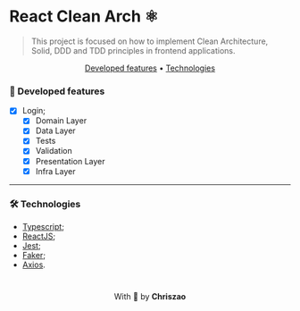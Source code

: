 # React Clean Arch ⚛️

> This project is focused on how to implement Clean Architecture, Solid, DDD and TDD principles in frontend applications.

<p align="center">
 <a href="#features-desenvolvidas">Developed features</a> •
 <a href="#technologies">Technologies</a>
</p>

<!-- <img src="/clynic-test.gif" alt="exemplo sistema clynic"> -->

### 🚀 Developed features

- [X] Login;
    - [X] Domain Layer
    - [X] Data Layer
    - [X] Tests
    - [x] Validation
    - [x] Presentation Layer
    - [x] Infra Layer
---
### 🛠️ Technologies
- [Typescript](https://www.typescriptlang.org/docs/);
- [ReactJS](https://pt-br.reactjs.org/docs/getting-started.html);
- [Jest](https://jestjs.io/);
- [Faker](https://fakerjs.dev/);
- [Axios](https://axios-http.com/docs/intro).


<p align="center" style="margin-top: 20px; padding-top: 20px;">
  With 💙 by <strong>Chriszao</strong>
</p>
